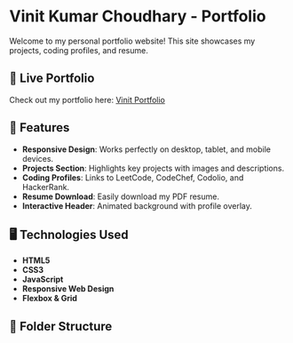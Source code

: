 # Vinit Kumar Choudhary - Portfolio

Welcome to my personal portfolio website! This site showcases my projects, coding profiles, and resume.

## 🔹 Live Portfolio
Check out my portfolio here: [Vinit Portfolio](https://codolio.com/profile/Vinit121223/card)

## 🔹 Features
- **Responsive Design**: Works perfectly on desktop, tablet, and mobile devices.
- **Projects Section**: Highlights key projects with images and descriptions.
- **Coding Profiles**: Links to LeetCode, CodeChef, Codolio, and HackerRank.
- **Resume Download**: Easily download my PDF resume.
- **Interactive Header**: Animated background with profile overlay.

## 🖥️ Technologies Used
- **HTML5**
- **CSS3**
- **JavaScript**
- **Responsive Web Design**
- **Flexbox & Grid**

## 📂 Folder Structure
